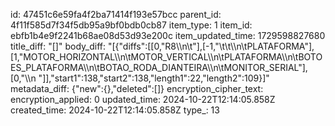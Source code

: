 id: 47451c6e59fa4f2ba71414f193e57bcc
parent_id: 4f11f585d7f34f5db95a9bf0bdb0cb87
item_type: 1
item_id: ebfb1b4e9f2241b68ae08d53d93e200c
item_updated_time: 1729598827680
title_diff: "[]"
body_diff: "[{\"diffs\":[[0,\"R8\\\n\\t\"],[-1,\"\\t\\t\\\n\\tPLATAFORMA\"],[1,\"MOTOR_HORIZONTAL\\\n\\tMOTOR_VERTICAL\\\n\\tPLATAFORMA\\\n\\tBOTOES_PLATAFORMA\\\n\\tBOTAO_RODA_DIANTEIRA\\\n\\tMONITOR_SERIAL\"],[0,\"\\\n   \"]],\"start1\":138,\"start2\":138,\"length1\":22,\"length2\":109}]"
metadata_diff: {"new":{},"deleted":[]}
encryption_cipher_text: 
encryption_applied: 0
updated_time: 2024-10-22T12:14:05.858Z
created_time: 2024-10-22T12:14:05.858Z
type_: 13